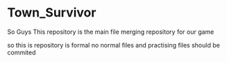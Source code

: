 # Town_Survivor

So Guys This repository is the main file merging repository for our game 


so this is repository is formal no normal files and practising files should be commited


